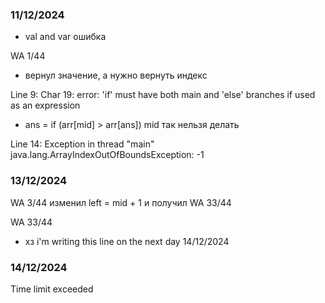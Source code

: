 ### 11/12/2024
- val and var ошибка

WA 1/44
- вернул значение, а нужно вернуть индекс

Line 9: Char 19: error: 'if' must have both main and 
'else' branches if used as an expression
- ans = if (arr[mid] > arr[ans]) mid так нельзя делать

Line 14: Exception in thread "main" java.lang.ArrayIndexOutOfBoundsException: -1

### 13/12/2024
WA 3/44
изменил left = mid + 1 и получил WA 33/44

WA 33/44
- хз i'm writing this line on the next day 14/12/2024

### 14/12/2024
Time limit exceeded
